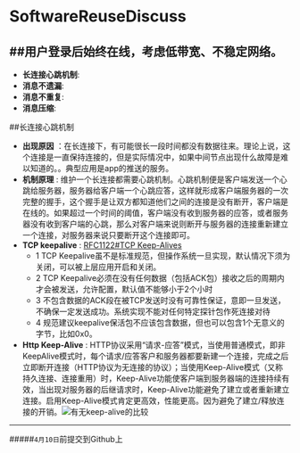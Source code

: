 # SoftwareReuseDiscuss
##用户登录后始终在线，考虑低带宽、不稳定网络。
------------------
- **长连接心跳机制**:
- **消息不遗漏**:
- **消息不重复**:
- **消息压缩**:

##长连接心跳机制
  - **出现原因** ：在长连接下，有可能很长一段时间都没有数据往来。理论上说，这个连接是一直保持连接的，但是实际情况中，如果中间节点出现什么故障是难以知道的。。典型应用是app的推送的服务。
  - **机制原理** : 维护一个长连接都需要心跳机制。心跳机制便是客户端发送一个心跳给服务器，服务器给客户端一个心跳应答，这样就形成客户端服务器的一次完整的握手，这个握手是让双方都知道他们之间的连接是没有断开，客户端是在线的。如果超过一个时间的阈值，客户端没有收到服务器的应答，或者服务器没有收到客户端的心跳，那么对客户端来说则断开与服务器的连接重新建立一个连接，对服务器来说只要断开这个连接即可。
  - **TCP keepalive** : [RFC1122#TCP Keep-Alives](https://tools.ietf.org/html/rfc1122#page-101)
    - 1 TCP Keepalive虽不是标准规范，但操作系统一旦实现，默认情况下须为关闭，可以被上层应用开启和关闭。
    - 2 TCP Keepalive必须在没有任何数据（包括ACK包）接收之后的周期内才会被发送，允许配置，默认值不能够小于2个小时
    - 3 不包含数据的ACK段在被TCP发送时没有可靠性保证，意即一旦发送，不确保一定发送成功。系统实现不能对任何特定探针包作死连接对待
    - 4 规范建议keepalive保活包不应该包含数据，但也可以包含1个无意义的字节，比如0x0。
  - **Http Keep-Alive** : HTTP协议采用“请求-应答”模式，当使用普通模式，即非KeepAlive模式时，每个请求/应答客户和服务器都要新建一个连接，完成之后立即断开连接（HTTP协议为无连接的协议）；当使用Keep-Alive模式（又称持久连接、连接重用）时，Keep-Alive功能使客户端到服务器端的连接持续有效，当出现对服务器的后继请求时，Keep-Alive功能避免了建立或者重新建立连接。启用Keep-Alive模式肯定更高效，性能更高。因为避免了建立/释放连接的开销。![有无keep-alive的比较](https://www.byvoid.com/upload/wp/2011/07/450px-HTTP_persistent_connection.svg_.png)


--------------------------
#####`4月10日`前提交到Github上
